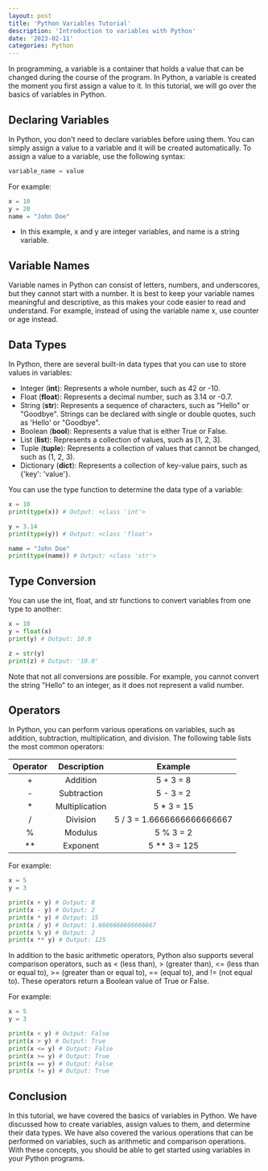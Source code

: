 ```yaml
---
layout: post
title: 'Python Variables Tutorial'
description: 'Introduction to variables with Python'
date: '2023-02-11'
categories: Python
---
```


In programming, a variable is a container that holds a value that can be changed during the course of the program. In Python, a variable is created the moment you first assign a value to it. In this tutorial, we will go over the basics of variables in Python.

## Declaring Variables

In Python, you don't need to declare variables before using them. You can simply assign a value to a variable and it will be created automatically. To assign a value to a variable, use the following syntax:

```python
variable_name = value
```

For example:

```python
x = 10
y = 20
name = "John Doe"
```

- In this example, x and y are integer variables, and name is a string variable.

## Variable Names

Variable names in Python can consist of letters, numbers, and underscores, but they cannot start with a number. It is best to keep your variable names meaningful and descriptive, as this makes your code easier to read and understand. For example, instead of using the variable name x, use counter or age instead.

## Data Types

In Python, there are several built-in data types that you can use to store values in variables:

- Integer (**int**): Represents a whole number, such as 42 or -10.
- Float (**float**): Represents a decimal number, such as 3.14 or -0.7.
- String (**str**): Represents a sequence of characters, such as "Hello" or "Goodbye". Strings can be declared with single or double quotes, such as 'Hello' or "Goodbye".
- Boolean (**bool**): Represents a value that is either True or False.
- List (**list**): Represents a collection of values, such as [1, 2, 3].
- Tuple (**tuple**): Represents a collection of values that cannot be changed, such as (1, 2, 3).
- Dictionary (**dict**): Represents a collection of key-value pairs, such as {'key': 'value'}.

You can use the type function to determine the data type of a variable:

```python
x = 10
print(type(x)) # Output: <class 'int'>

y = 3.14
print(type(y)) # Output: <class 'float'>

name = "John Doe"
print(type(name)) # Output: <class 'str'>
```

## Type Conversion

You can use the int, float, and str functions to convert variables from one type to another:

```python
x = 10
y = float(x)
print(y) # Output: 10.0

z = str(y)
print(z) # Output: '10.0'
```

Note that not all conversions are possible. For example, you cannot convert the string "Hello" to an integer, as it does not represent a valid number.

## Operators

In Python, you can perform various operations on variables, such as addition, subtraction, multiplication, and division. The following table lists the most common operators:

| Operator |  Description   |          Example           |
| :------: | :------------: | :------------------------: |
|    +     |    Addition    |         5 + 3 = 8          |
|    -     |  Subtraction   |         5 - 3 = 2          |
|    \*    | Multiplication |        5 \* 3 = 15         |
|    /     |    Division    | 5 / 3 = 1.6666666666666667 |
|    %     |    Modulus     |         5 % 3 = 2          |
|   \*\*   |    Exponent    |       5 \*\* 3 = 125       |

For example:

```python
x = 5
y = 3

print(x + y) # Output: 8
print(x - y) # Output: 2
print(x * y) # Output: 15
print(x / y) # Output: 1.6666666666666667
print(x % y) # Output: 2
print(x ** y) # Output: 125
```

In addition to the basic arithmetic operators, Python also supports several comparison operators, such as < (less than), > (greater than), <= (less than or equal to), >= (greater than or equal to), == (equal to), and != (not equal to). These operators return a Boolean value of True or False.

For example:

```python
x = 5
y = 3

print(x < y) # Output: False
print(x > y) # Output: True
print(x <= y) # Output: False
print(x >= y) # Output: True
print(x == y) # Output: False
print(x != y) # Output: True
```

## Conclusion

In this tutorial, we have covered the basics of variables in Python. We have discussed how to create variables, assign values to them, and determine their data types. We have also covered the various operations that can be performed on variables, such as arithmetic and comparison operations. With these concepts, you should be able to get started using variables in your Python programs.
